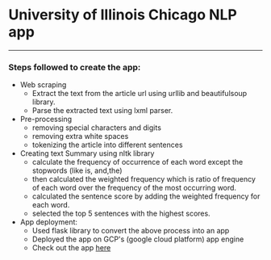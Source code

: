 # University of Illinois Chicago NLP app

------

### Steps followed to create the app:
- Web scraping
  - Extract the text from the article url using urllib and beautifulsoup library.
  - Parse the extracted text using lxml parser.
- Pre-processing
  - removing special characters and digits
  - removing extra white spaces
  - tokenizing the article into different sentences
- Creating text Summary using nltk library
  - calculate the frequency of occurrence of each word except the stopwords (like is, and,the)
  - then calculated the weighted frequency which is ratio of frequency of each word over the frequency of the most
       occurring word.
  - calculated the sentence score by adding the weighted frequency for each word.
  - selected the top 5 sentences with the highest scores.
- App deployment:
  - Used flask library to convert the above process into an app
  - Deployed the app on GCP's (google cloud platform) app engine
  - Check out the app [here][]

<!-- external links -->
[here]:https://text-summarizer-nlp-app.appspot.com/


